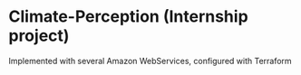 # Climate-Perception (Internship project)

Implemented with several Amazon WebServices, configured with Terraform

